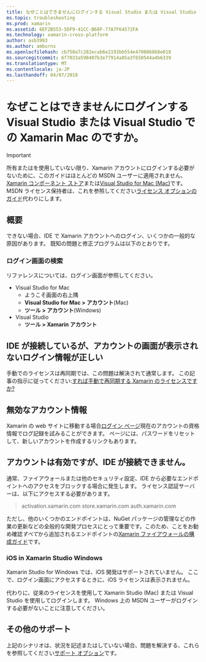 ```yaml
---
title: なぜことはできませんにログインする Visual Studio または Visual Studio での Xamarin Mac のですか。
ms.topic: troubleshooting
ms.prod: xamarin
ms.assetid: 6EF2B553-5DF9-41CC-B68F-77A7F64572FA
ms.technology: xamarin-cross-platform
author: asb3993
ms.author: amburns
ms.openlocfilehash: cb750a7c282ecab6e2193bb554e470086868e018
ms.sourcegitcommit: 6f7033a598407b3e77914a85a3f650544a4b6339
ms.translationtype: MT
ms.contentlocale: ja-JP
ms.lasthandoff: 04/07/2018
---
```

# <a name="why-cant-i-log-into-xamarin-in-visual-studio-or-visual-studio-for-mac"></a>なぜことはできませんにログインする Visual Studio または Visual Studio での Xamarin Mac のですか。

> [!IMPORTANT]
> 所有またはを使用していない限り、Xamarin アカウントにログインする必要がないために、このガイドはほとんどの MSDN ユーザーに適用されません、 [Xamarin コンポーネント ストア](https://components.xamarin.com/)または[Visual Studio for Mac (Mac)](~/cross-platform/get-started/requirements.md)です。 MSDN ライセンス保持者は、これを参照してください[ライセンス オプションのガイド](~/cross-platform/get-started/requirements.md)代わりにします。



## <a name="overview"></a>概要
できない場合、IDE で Xamarin アカウントへのログイン、いくつかの一般的な原因があります。 既知の問題と修正プログラムは以下のとおりです。

### <a name="finding-the-login-screen"></a>ログイン画面の検索

リファレンスについては、ログイン画面が参照してください。

- Visual Studio for Mac
   - ようこそ画面の右上隅
   - **Visual Studio for Mac > アカウント**(Mac)
   - **ツール > アカウント**(Windows)
- Visual Studio
   - **ツール > Xamarin アカウント**

## <a name="the-ide-is-connecting-but-the-account-screen-isnt-showing-correct-login-information"></a>IDE が接続しているが、アカウントの画面が表示されないログイン情報が正しい

手動でのライセンスは再同期では、この問題は解決されて通常します。
この記事の指示に従ってください:[すれば手動で再同期する Xamarin のライセンスですか?](~/cross-platform/troubleshooting/legacy-licenses/resync-licenses.md)

## <a name="invalid-account-information"></a>無効なアカウント情報

Xamarin の web サイトに移動する場合[ログイン ページ](https://store.xamarin.com/Login?from=%2faccount%2f)現在のアカウントの資格情報でログ記録を試みることができます。
ページには、パスワードをリセットして、新しいアカウントを作成するリンクもあります。

## <a name="account-is-valid-but-the-ide-cant-connect"></a>アカウントは有効ですが、IDE が接続できません。

通常、ファイアウォールまたは他のセキュリティ設定、IDE から必要なエンドポイントへのアクセスをブロックする場合に発生します。
ライセンス認証サーバーは、以下にアクセスする必要があります。

> activation.xamarin.com store.xamarin.com auth.xamarin.com

ただし、他のいくつかのエンドポイントは、NuGet パッケージの管理などの作業の更新などの全般的な開発プロセスにとって重要です。このため、ことをお勧め確認*すべて*から追加されるエンドポイントの[Xamarin ファイアウォールの構成ガイド](~/cross-platform/get-started/installation/firewall.md)です。

### <a name="ios-in-xamarin-studio-windows"></a>iOS in Xamarin Studio Windows
Xamarin Studio for Windows では、iOS 開発はサポートされていません。 ここで、ログイン画面にアクセスするときに、iOS ライセンスは表示されません。

代わりに、従来のライセンスを使用して Xamarin Studio (Mac) または Visual Studio を使用してログインします。 Windows 上の MSDN ユーザーがログインする必要がないことに注意してください。

## <a name="additional-support"></a>その他のサポート

上記のシナリオは、状況を記述またはしていない場合、問題を解決する、これらを参照してください[サポート オプション](https://www.xamarin.com/support)です。
